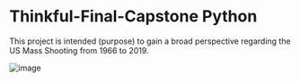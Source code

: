 # Thinkful-Final-Capstone Python

This project is intended (purpose) to gain a broad perspective regarding the US Mass Shooting from 1966 to 2019. 

![image](https://user-images.githubusercontent.com/88562629/129072813-419b8ea0-59e3-4d34-a7aa-5b28ebeb1209.png)

